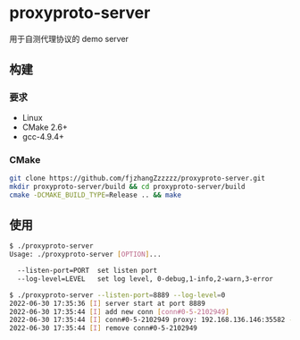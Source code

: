 # proxyproto-server
用于自测代理协议的 demo server

## 构建

### 要求

- Linux
- CMake 2.6+
- gcc-4.9.4+

### CMake

```bash
git clone https://github.com/fjzhangZzzzzz/proxyproto-server.git
mkdir proxyproto-server/build && cd proxyproto-server/build
cmake -DCMAKE_BUILD_TYPE=Release .. && make
```

## 使用

```bash
$ ./proxyproto-server
Usage: ./proxyproto-server [OPTION]...

  --listen-port=PORT  set listen port
  --log-level=LEVEL   set log level, 0-debug,1-info,2-warn,3-error

$ ./proxyproto-server --listen-port=8889 --log-level=0
2022-06-30 17:35:36 [I] server start at port 8889
2022-06-30 17:35:44 [I] add new conn [conn#0-5-2102949]
2022-06-30 17:35:44 [I] conn#0-5-2102949 proxy: 192.168.136.146:35582 -> 192.168.136.152:8001
2022-06-30 17:35:44 [I] remove conn#0-5-2102949
```
